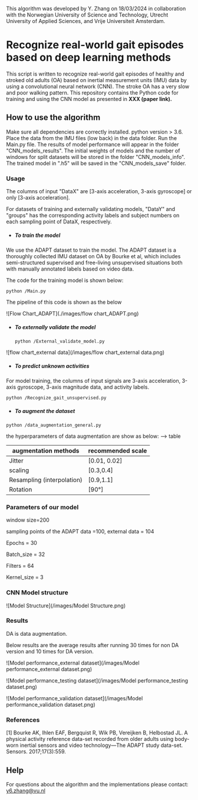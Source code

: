 This algorithm was developed by Y. Zhang on 18/03/2024 in collaboration with the Norwegian University of Science and Technology, Utrecht University of Applied Sciences, and Vrije Universiteit Amsterdam.

# Recognize real-world gait episodes based on deep learning methods

This script is written to recognize real-world gait episodes of healthy and stroked old adults (OA) based on inertial measurement units (IMU) data by using a convolutional neural network (CNN). The stroke OA has a very slow and poor walking pattern. This repository contains the Python code for training and using the  CNN model as presented in **XXX (paper link).**

## How to use the algorithm

Make sure all dependencies are correctly installed. python version > 3.6. Place the data from the IMU files (low back) in the data folder. Run the Main.py file. The results of model performance will appear in the folder "CNN_models_results". The initial weights of models and the number of windows for split datasets will be stored in the folder "CNN_models_info". The trained model in ".h5" will be saved in the "CNN_models_save" folder.

### Usage

The columns of input "DataX" are [3-axis acceleration, 3-axis gyroscope] or only [3-axis acceleration].

For datasets of training and externally validating models, "DataY" and "groups" has the corresponding activity labels and subject numbers on each sampling point of DataX, respectively.

- ##### To train the model

We use the ADAPT dataset to train the model. The ADAPT dataset is a thoroughly collected IMU dataset on OA by Bourke et al, which includes semi-structured supervised and free-living unsupervised situations both with manually annotated labels based on video data.  

The code for the training model is shown below:

```
python /Main.py 
```

The pipeline of this code is shown as the below

![Flow Chart_ADAPT](./images/flow chart_ADAPT.png)



- ##### To externally validate the model

  ```
  python /External_validate_model.py
  ```

![flow chart_external data](/images/flow chart_external data.png)

- ##### To predict unknown activities

For model training, the columns of input signals are 3-axis acceleration, 3-axis gyroscope, 3-axis magnitude data, and activity labels.

```
python /Recognize_gait_unsupervised.py
```

- ##### To augment the dataset

```
python /data_augmentation_general.py
```

the hyperparameters of data augmentation are show as below: --> table

| augmentation methods       | recommended scale |
| -------------------------- | ----------------- |
| Jitter                     | [0.01, 0.02]      |
| scaling                    | [0.3,0.4]         |
| Resampling (interpolation) | [0.9,1.1]         |
| Rotation                   | [90°]             |



### Parameters of our model

window size=200 

sampling points of the ADAPT data =100, external data = 104

Epochs = 30

Batch_size = 32

Filters = 64 

Kernel_size = 3



### CNN Model structure

![Model Structure](/images/Model Structure.png)

### Results

DA is data augmentation.

Below results are the average results after running 30 times for non DA version and 10 times for DA version.

![Model performance_external dataset](/images/Model performance_external dataset.png)



![Model performance_testing dataset](/images/Model performance_testing dataset.png)

![Model performance_validation dataset](/images/Model performance_validation dataset.png)



### References

[1] Bourke AK, Ihlen EAF, Bergquist R, Wik PB, Vereijken B, Helbostad JL. A physical activity reference data-set recorded from older adults using body-worn inertial sensors and video technology—The ADAPT study data-set. Sensors. 2017;17(3):559.



## Help

For questions about the algorithm and the implementations please contact: [y6.zhang@vu.nl](mailto:y6.zhang@vu.nl)
